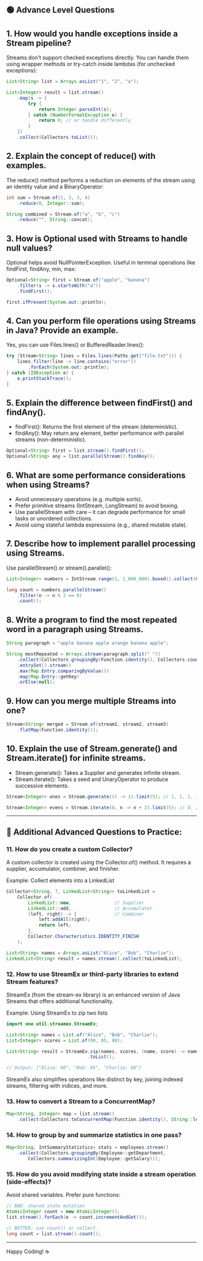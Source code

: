 ## 🟢 Advance Level Questions

## 1. How would you handle exceptions inside a Stream pipeline?
Streams don’t support checked exceptions directly. You can handle them using wrapper methods or try-catch inside lambdas (for unchecked exceptions):

```java
List<String> list = Arrays.asList("1", "2", "a");

List<Integer> result = list.stream()
    .map(s -> {
        try {
            return Integer.parseInt(s);
        } catch (NumberFormatException e) {
            return 0; // or handle differently
        }
    })
    .collect(Collectors.toList());
```

## 2. Explain the concept of reduce() with examples.
The reduce() method performs a reduction on elements of the stream using an identity value and a BinaryOperator:

```java
int sum = Stream.of(1, 2, 3, 4)
    .reduce(0, Integer::sum);

String combined = Stream.of("a", "b", "c")
    .reduce("", String::concat);
```

## 3. How is Optional used with Streams to handle null values?
Optional helps avoid NullPointerException. Useful in terminal operations like findFirst, findAny, min, max:

```java
Optional<String> first = Stream.of("apple", "banana")
    .filter(s -> s.startsWith("a"))
    .findFirst();

first.ifPresent(System.out::println);
```

## 4. Can you perform file operations using Streams in Java? Provide an example.
Yes, you can use Files.lines() or BufferedReader.lines():

```java
try (Stream<String> lines = Files.lines(Paths.get("file.txt"))) {
    lines.filter(line -> line.contains("error"))
        .forEach(System.out::println);
} catch (IOException e) {
    e.printStackTrace();
}
```

## 5. Explain the difference between findFirst() and findAny().
- findFirst(): Returns the first element of the stream (deterministic).
- findAny(): May return any element, better performance with parallel streams (non-deterministic).

```java
Optional<String> first = list.stream().findFirst();
Optional<String> any = list.parallelStream().findAny();
```

## 6. What are some performance considerations when using Streams?
- Avoid unnecessary operations (e.g. multiple sorts).
- Prefer primitive streams (IntStream, LongStream) to avoid boxing.
- Use parallelStream with care – it can degrade performance for small tasks or unordered collections.
- Avoid using stateful lambda expressions (e.g., shared mutable state).

## 7. Describe how to implement parallel processing using Streams.
Use parallelStream() or stream().parallel():

```java
List<Integer> numbers = IntStream.range(1, 1_000_000).boxed().collect(Collectors.toList());

long count = numbers.parallelStream()
    .filter(n -> n % 2 == 0)
    .count();
```

## 8. Write a program to find the most repeated word in a paragraph using Streams.

```java
String paragraph = "apple banana apple orange banana apple";

String mostRepeated = Arrays.stream(paragraph.split(" "))
    .collect(Collectors.groupingBy(Function.identity(), Collectors.counting()))
    .entrySet().stream()
    .max(Map.Entry.comparingByValue())
    .map(Map.Entry::getKey)
    .orElse(null);
```

## 9. How can you merge multiple Streams into one?

```java
Stream<String> merged = Stream.of(stream1, stream2, stream3)
    .flatMap(Function.identity());
```

## 10. Explain the use of Stream.generate() and Stream.iterate() for infinite streams.
- Stream.generate(): Takes a Supplier and generates infinite stream.
- Stream.iterate(): Takes a seed and UnaryOperator to produce successive elements.

```java
Stream<Integer> ones = Stream.generate(() -> 1).limit(5); // 1, 1, 1, 1, 1

Stream<Integer> evens = Stream.iterate(0, n -> n + 2).limit(5); // 0, 2, 4, 6, 8
```

---

## 🔁 Additional Advanced Questions to Practice:

### 11. How do you create a custom Collector?
A custom collector is created using the Collector.of() method. It requires a supplier, accumulator, combiner, and finisher.

Example: Collect elements into a LinkedList

```java
Collector<String, ?, LinkedList<String>> toLinkedList =
    Collector.of(
        LinkedList::new,                // Supplier
        LinkedList::add,                // Accumulator
        (left, right) -> {              // Combiner
            left.addAll(right);
            return left;
        },
        Collector.Characteristics.IDENTITY_FINISH
    );

List<String> names = Arrays.asList("Alice", "Bob", "Charlie");
LinkedList<String> result = names.stream().collect(toLinkedList);
```

### 12. How to use StreamEx or third-party libraries to extend Stream features?
StreamEx (from the stream-ex library) is an enhanced version of Java Streams that offers additional functionality.

Example: Using StreamEx to zip two lists

```java
import one.util.streamex.StreamEx;

List<String> names = List.of("Alice", "Bob", "Charlie");
List<Integer> scores = List.of(90, 85, 88);

List<String> result = StreamEx.zip(names, scores, (name, score) -> name + ": " + score)
                              .toList();

// Output: ["Alice: 90", "Bob: 85", "Charlie: 88"]
```

StreamEx also simplifies operations like distinct by key, joining indexed streams, filtering with indices, and more.

### 13. How to convert a Stream to a ConcurrentMap?

```java
Map<String, Integer> map = list.stream()
    .collect(Collectors.toConcurrentMap(Function.identity(), String::length));
```

### 14. How to group by and summarize statistics in one pass?
```java
Map<String, IntSummaryStatistics> stats = employees.stream()
    .collect(Collectors.groupingBy(Employee::getDepartment,
        Collectors.summarizingInt(Employee::getSalary)));
```

### 15. How do you avoid modifying state inside a stream operation (side-effects)?
Avoid shared variables. Prefer pure functions:
```java
// BAD: shared state mutation
AtomicInteger count = new AtomicInteger();
list.stream().forEach(e -> count.incrementAndGet());

// BETTER: use count() or collect
long count = list.stream().count();
```

-----------------------------------------------------------------

Happy Coding! ☕